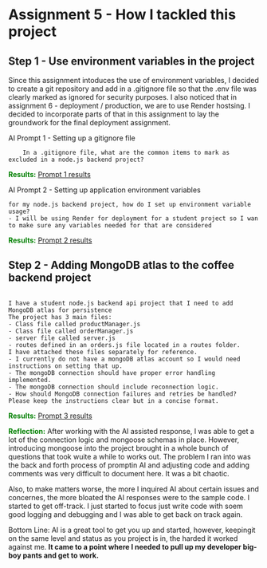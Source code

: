 # Assignment 5 - How I tackled this project #

## Step 1 - Use environment variables in the project
Since this assignment intoduces the use of environment variables, I decided to create a git repository and add in a .gitignore file so that the .env file was clearly marked as ignored for security purposes. I also noticed that in assignment 6 - deployment / production, we are to use Render hostsing. I decided to incorporate parts of that in this assignment to lay the groundwork for the final deployment assignment.

AI Prompt 1 - Setting up a gitignore file
```
    In a .gitignore file, what are the common items to mark as excluded in a node.js backend project?  
```
**<span style="color:green">Results:</span>** [Prompt 1 results](AI_Prompt1_results.md)

AI Prompt 2 - Setting up application environment variables
```
for my node.js backend project, how do I set up environment variable usage? 
- I will be using Render for deployment for a student project so I wan to make sure any variables needed for that are considered
```
**<span style="color:green">Results:</span>** [Prompt 2 results](AI_Prompt2_results.md)

## Step 2 - Adding MongoDB atlas to the coffee backend project

```

I have a student node.js backend api project that I need to add MongoDB atlas for persistence 
The project has 3 main files:
- Class file called productManager.js
- Class file called orderManager.js
- server file called server.js
- routes defined in an orders.js file located in a routes folder. 
I have attached these files separately for reference. 
- I currently do not have a mongoDB atlas account so I would need instructions on setting that up.
- The mongoDB connection should have proper error handling implemented.
- The mongoDB connection should include reconnection logic.
- How should MongoDB connection failures and retries be handled?
Please keep the instructions clear but in a concise format.

```
**<span style="color:green">Results:</span>** [Prompt 3 results](AI_Prompt3_results.md)

**<span style="color:green">Reflection:</span>** After working with the AI assisted response, I was able to get a lot of the connection logic and mongoose schemas in place. However, introducing mongoose into the project brought in a whole bunch of questions that took wuite a while to works out.  The problem I ran into was the back and forth  process of promptin AI and adjusting code and adding comments was very difficult to document here. It was a bit chaotic.

Also, to make matters worse, the more I inquired AI about certain issues and concernes, the more bloated  the AI responses were to the sample code. I started to get off-track. I just started to focus just write code with soem good logging and debugging and I was able to get back on track again.

Bottom Line: AI is a great tool to get you up and started, however, keepingit on the same level and status as you project is in, the harded it worked against me. 
**It came to a point where I needed to pull up my developer big-boy pants and get to work.**

  